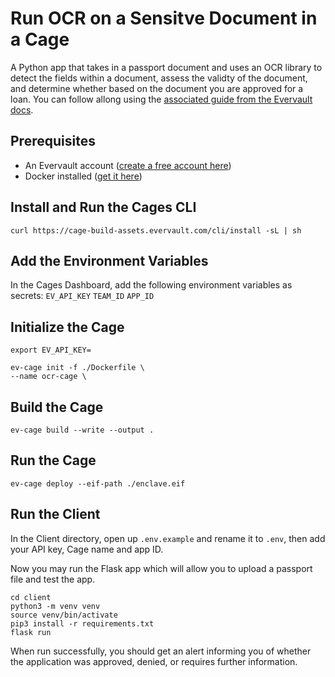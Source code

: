 # Run OCR on a Sensitve Document in a Cage

A Python app that takes in a passport document and uses an OCR library to detect the fields within a document, assess the validty of the document, and determine whether based on the document you are approved for a loan. You can follow allong using the [associated guide from the Evervault docs](https://docs.evervault.com/guides/cages-ocr).


## Prerequisites

- An Evervault account ([create a free account here](https://app.evervault.com/register))
- Docker installed ([get it here](https://docs.docker.com/get-docker/))


## Install and Run the Cages CLI

```
curl https://cage-build-assets.evervault.com/cli/install -sL | sh
```


## Add the Environment Variables
In the Cages Dashboard, add the following environment variables as secrets:
`EV_API_KEY`
`TEAM_ID`
`APP_ID`


## Initialize the Cage

```
export EV_API_KEY=

ev-cage init -f ./Dockerfile \
--name ocr-cage \
```


## Build the Cage

`ev-cage build --write --output .`


## Run the Cage

`ev-cage deploy --eif-path ./enclave.eif`

## Run the Client

In the Client directory, open up `.env.example` and rename it to `.env`, then add your API key, Cage name and app ID.

Now you may run the Flask app which will allow you to upload a passport file and test the app. 

```
cd client
python3 -m venv venv
source venv/bin/activate
pip3 install -r requirements.txt
flask run
```

When run successfully, you should get an alert informing you of whether the application was approved, denied, or requires further information.